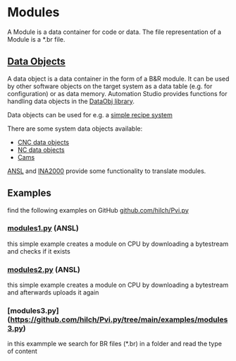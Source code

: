 # Modules

A Module is a data container for code or data. The file representation of a Module is a *.br file.

## [Data Objects](https://help.br-automation.com/#/en/4/programming%2Fdataobjects%2Fprogrammingmodel_dataobjects.html)

A data object is a data container in the form of a B&R module. It can be used by other software objects on the target system as a data table (e.g. for configuration) or as data memory. Automation Studio provides functions for handling data objects in the [DataObj library](https://help.br-automation.com/#/en/4/libraries%2Fdataobj%2Fdataobj.html).

Data objects can be used for e.g. a [simple recipe system](https://github.com/hilch/dataobj-recipe)

There are some system data objects available:

- [CNC data objects](https://help.br-automation.com/#/en/4/programming/dataobjects/cnc/programming_externalconfiguration_cncdataobjects_general.html)
- [NC data objects](https://help.br-automation.com/#/en/4/programming/dataobjects/nc/programming_externalconfiguration_ncdataobjects_general.html)
- [Cams](https://help.br-automation.com/#/en/4/programming/dataobjects/camprofiles/programming_externalconfiguration_camprofiles_general.html)


[ANSL](https://help.br-automation.com/#/en/4/automationnet%2Fpvibase%2Flines%2Flnansl%2Fpvilnanslmodtranslation.htm) and [INA2000](https://help.br-automation.com/#/en/4/automationnet%2Fpvibase%2Flines%2Flnina2%2Fpvilnina2modtranslation.htm) provide some functionality to translate modules.


## Examples

find the following examples on GitHub [github.com/hilch/Pvi.py](https://github.com/hilch/Pvi.py/tree/main/examples)

### [modules1.py](https://github.com/hilch/Pvi.py/tree/main/examples/modules1.py) (ANSL)
this simple example creates a module on CPU by downloading a bytestream and checks if it exists

### [modules2.py](https://github.com/hilch/Pvi.py/tree/main/examples/modules2.py) (ANSL)
this simple example creates a module on CPU by downloading a bytestream and afterwards uploads it again

### [modules3.py] (https://github.com/hilch/Pvi.py/tree/main/examples/modules3.py) 
in this exammple we search for BR files (*.br) in a folder and read the type of content
